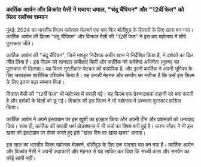 ### कार्तिक आर्यन और विक्रांत मैसी ने मचाया धमाल, "चंदू चैंपियन" और "12वीं फेल" को मिला सर्वोच्च सम्मान

मुंबई: 2024 का भारतीय फिल्म महोत्सव मेलबर्न एक बार फिर बॉलीवुड के सितारों के लिए खास बन गया। कार्तिक आर्यन की फ़िल्म "चंदू चैंपियन" और विक्रांत मैसी की "12वीं फेल" ने इस बार महोत्सव में शीर्ष पुरस्कार जीते।

कार्तिक आर्यन की "चंदू चैंपियन", जिसे मशहूर निर्देशक कबीर खान ने निर्देशित किया है, ने दर्शकों का दिल जीत लिया है। इस फिल्म को शानदार समीक्षाएं मिलीं और कार्तिक को सर्वश्रेष्ठ अभिनेता (पुरुष) का पुरस्कार भी दिलाया। यह फिल्म मुरलीकांत पेटकर की बायोपिक है, और इसमें कार्तिक ने अपनी भूमिका के लिए जबरदस्त शारीरिक परिवर्तन किया है। यह उनकी मेहनत और समर्पण का नतीजा है कि उन्हें इस फिल्म के लिए इतना बड़ा सम्मान मिला।

विक्रांत मैसी की "12वीं फेल" भी महोत्सव में सराही गई। यह फिल्म एक प्रेरणादायक कहानी को बयां करती है और दर्शकों के दिलों को छू गई। विक्रांत की इस फिल्म ने भी महोत्सव में उच्चतम पुरस्कार हासिल किया।

कार्तिक आर्यन ने अपने इंस्टाग्राम पर इस खुशी का इज़हार किया और अपनी टीम और प्रशंसकों को धन्यवाद दिया। साथ ही, कार्तिक की वापसी धर्मा प्रोडक्शन्स में भी चर्चा का विषय बनी हुई है। करण जौहर ने भी इस खबर को इंस्टाग्राम पर शेयर करते हुए इसे "खास दिन पर खास खबर" बताया।

इस साल का भारतीय फिल्म महोत्सव मेलबर्न, बॉलीवुड के लिए एक यादगार पल बन गया है। कार्तिक आर्यन और विक्रांत मैसी ने अपनी अदाकारी और मेहनत से यह साबित कर दिया कि सच्ची कला और समर्पण का कोई सानी नहीं।